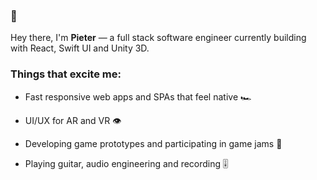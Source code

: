 ### 🖖
Hey there, I'm **Pieter** — a full stack software engineer currently building with React, Swift UI and Unity 3D. 

### Things that excite me:

- Fast responsive web apps and SPAs that feel native 🏎

- UI/UX for AR and VR 👁

- Developing game prototypes and participating in game jams 👾

- Playing guitar, audio engineering and recording 🎚

<!--
**montoulieu/montoulieu** is a ✨ _special_ ✨ repository because its `README.md` (this file) appears on your GitHub profile.

Here are some ideas to get you started:

- 🔭 I’m currently working on ...
- 🌱 I’m currently learning ...
- 👯 I’m looking to collaborate on ...
- 🤔 I’m looking for help with ...
- 💬 Ask me about ...
- 📫 How to reach me: ...
- 😄 Pronouns: ...
- ⚡ Fun fact: ...
-->
